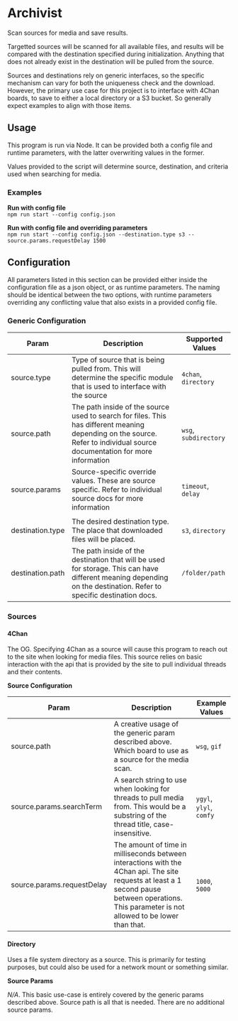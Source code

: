 # Archivist

Scan sources for media and save results. 

Targetted sources will be scanned for all available files, and results will be compared 
with the destination specified during initialization. Anything that does not already exist in 
the destination will be pulled from the source. 

Sources and destinations rely on generic interfaces, so the specific mechanism can vary 
for both the uniqueness check and the download. 
However, the primary use case for this project is to interface with 4Chan boards, to save to 
either a local directory or a S3 bucket. 
So generally expect examples to align with those items. 

## Usage 

This program is run via Node. 
It can be provided both a config file and runtime parameters, 
with the latter overwriting values in the former.  

Values provided to the script will determine source, destination, and 
criteria used when searching for media. 

### Examples 

**Run with config file**   
`npm run start --config config.json`

**Run with config file and overriding parameters**  
`npm run start --config config.json --destination.type s3 --source.params.requestDelay 1500`

## Configuration

All parameters listed in this section can be provided either inside the configuration file 
as a json object, or as runtime parameters.
The naming should be identical between the two options, with runtime parameters overriding 
any conflicting value that also exists in a provided config file. 

### Generic Configuration
| Param            | Description                                                                                                                                                               | Supported Values      | 
|------------------|---------------------------------------------------------------------------------------------------------------------------------------------------------------------------|-----------------------|
| source.type      | Type of source that is being pulled from. This will determine the specific module that is used to interface with the source                                               | `4chan`, `directory`  |
| source.path      | The path inside of the source used to search for files. This has different meaning depending on the source. Refer to individual source documentation for more information | `wsg`, `subdirectory` |
| source.params    | Source-specific override values. These are source specific. Refer to individual source docs for more information                                                          | `timeout`, `delay`    |
|                  |                                                                                                                                                                           |                       |
| destination.type | The desired destination type. The place that downloaded files will be placed.                                                                                             | `s3`, `directory`     |
| destination.path | The path inside of the destination that will be used for storage. This can have different meaning depending on the destination. Refer to specific destination docs.       | `/folder/path`        |

### Sources

#### 4Chan 

The OG. Specifying 4Chan as a source will cause this program to reach out to the site when looking for media files. 
This source relies on basic interaction with the api that is provided by the site to pull individual threads and 
their contents. 

**Source Configuration** 

| Param                      | Description                                                                                                                                                                                      | Example Values          |
|----------------------------|--------------------------------------------------------------------------------------------------------------------------------------------------------------------------------------------------|-------------------------|
| source.path                | A creative usage of the generic param described above. Which board to use as a source for the media scan.                                                                                        | `wsg`, `gif`            |
| source.params.searchTerm   | A search string to use when looking for threads to pull media from. This would be a substring of the thread title, case-insensitive.                                                             | `ygyl`, `ylyl`, `comfy` |
| source.params.requestDelay | The amount of time in milliseconds between interactions with the 4Chan api. The site requests at least a 1 second pause between operations. This parameter is not allowed to be lower than that. | `1000`, `5000`          |

#### Directory

Uses a file system directory as a source. 
This is primarily for testing purposes, but could also be used for a network mount or something similar. 

**Source Params** 

*N/A*. This basic use-case is entirely covered by the generic params described above. Source path is all that is needed. 
There are no additional source params. 
